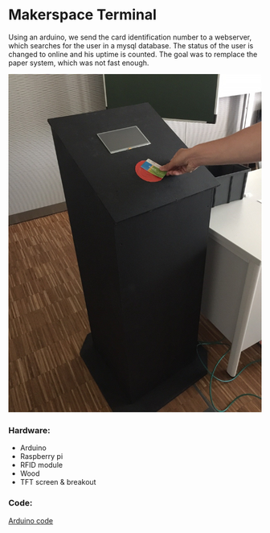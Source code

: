 # Makerspace Terminal
Using an arduino, we send the card identification number to a webserver, which searches for the user in a mysql database.
The status of the user is changed to online and his uptime is counted. The goal was to remplace the paper system, which was not fast enough.

![](https://github.com/EmperorKayobi/MakerBorne/blob/main/borne.jpg) 

### Hardware: 
- Arduino
- Raspberry pi
- RFID module
- Wood
- TFT screen & breakout
### Code:
[Arduino code](https://github.com/EmperorKayobi/MakerBorne/blob/main/code/terminal.ino)

